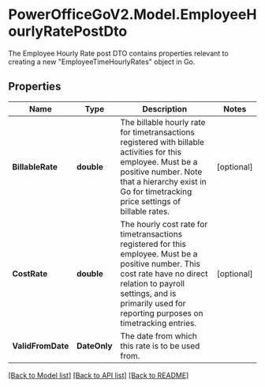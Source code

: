 # PowerOfficeGoV2.Model.EmployeeHourlyRatePostDto
The Employee Hourly Rate post DTO contains properties relevant to creating a new \"EmployeeTimeHourlyRates\" object in Go.

## Properties

Name | Type | Description | Notes
------------ | ------------- | ------------- | -------------
**BillableRate** | **double** | The billable hourly rate for timetransactions registered with billable activities for this employee.  Must be a positive number.  Note that a hierarchy exist in Go for timetracking price settings of billable rates. | [optional] 
**CostRate** | **double** | The hourly cost rate for timetransactions registered for this employee.  Must be a positive number.  This cost rate have no direct relation to payroll settings, and is primarily used for reporting purposes on timetracking entries. | [optional] 
**ValidFromDate** | **DateOnly** | The date from which this rate is to be used from. | 

[[Back to Model list]](../../README.md#documentation-for-models) [[Back to API list]](../../README.md#documentation-for-api-endpoints) [[Back to README]](../../README.md)

